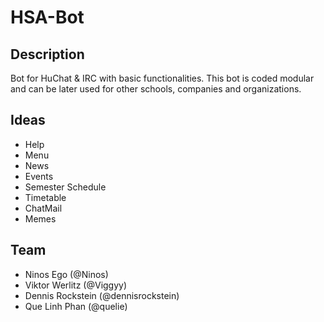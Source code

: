 # HSA-Bot

## Description
Bot for HuChat & IRC with basic functionalities. This bot is coded modular and can be later used for other schools, companies and organizations.

## Ideas
- Help
- Menu
- News
- Events
- Semester Schedule
- Timetable
- ChatMail
- Memes

## Team
- Ninos Ego (@Ninos)
- Viktor Werlitz (@Viggyy)
- Dennis Rockstein (@dennisrockstein)
- Que Linh Phan (@quelie)